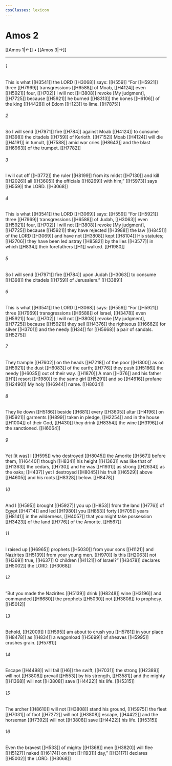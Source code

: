 ```yaml
---
cssClasses: lexicon
---
```


# Amos 2

[[Amos 1|←]] • [[Amos 3|→]]

---

###### 1
This is what [[H3541]] the LORD [[H3068]] says: [[H559]] “For [[H5921]] three [[H7969]] transgressions [[H6588]] of Moab, [[H4124]] even [[H5921]] four, [[H702]] I will not [[H3808]] revoke [My judgment], [[H7725]] because [[H5921]] he burned [[H8313]] the bones [[H6106]] of the king [[H4428]] of Edom [[H123]] to lime. [[H7875]]

###### 2
So I will send [[H7971]] fire [[H784]] against Moab [[H4124]] to consume [[H398]] the citadels [[H759]] of Kerioth. [[H7152]] Moab [[H4124]] will die [[H4191]] in tumult, [[H7588]] amid war cries [[H8643]] and the blast [[H6963]] of the trumpet. [[H7782]]

###### 3
I will cut off [[H3772]] the ruler [[H8199]] from its midst [[H7130]] and kill [[H2026]] all [[H3605]] the officials [[H8269]] with him,” [[H5973]] says [[H559]] the LORD. [[H3068]]

###### 4
This is what [[H3541]] the LORD [[H3069]] says: [[H559]] “For [[H5921]] three [[H7969]] transgressions [[H6588]] of Judah, [[H3063]] even [[H5921]] four, [[H702]] I will not [[H3808]] revoke [My judgment], [[H7725]] because [[H5921]] they have rejected [[H3988]] the law [[H8451]] of the LORD [[H3069]] and have not [[H3808]] kept [[H8104]] His statutes; [[H2706]] they have been led astray [[H8582]] by the lies [[H3577]] in which [[H834]] their forefathers [[H1]] walked. [[H1980]]

###### 5
So I will send [[H7971]] fire [[H784]] upon Judah [[H3063]] to consume [[H398]] the citadels [[H759]] of Jerusalem.” [[H3389]]

###### 6
This is what [[H3541]] the LORD [[H3068]] says: [[H559]] “For [[H5921]] three [[H7969]] transgressions [[H6588]] of Israel, [[H3478]] even [[H5921]] four, [[H702]] I will not [[H3808]] revoke [My judgment], [[H7725]] because [[H5921]] they sell [[H4376]] the righteous [[H6662]] for silver [[H3701]] and the needy [[H34]] for [[H5668]] a pair of sandals. [[H5275]]

###### 7
They trample [[H7602]] on the heads [[H7218]] of the poor [[H1800]] as on [[H5921]] the dust [[H6083]] of the earth; [[H776]] they push [[H5186]] the needy [[H6035]] out of their way. [[H1870]] A man [[H376]] and his father [[H1]] resort [[H1980]] to the same girl [[H5291]] and so [[H4616]] profane [[H2490]] My holy [[H6944]] name. [[H8034]]

###### 8
They lie down [[H5186]] beside [[H681]] every [[H3605]] altar [[H4196]] on [[H5921]] garments [[H899]] taken in pledge, [[H2254]] and in the house [[H1004]] of their God, [[H430]] they drink [[H8354]] the wine [[H3196]] of the sanctioned. [[H6064]]

###### 9
Yet [it was] I [[H595]] who destroyed [[H8045]] the Amorite [[H567]] before them, [[H6440]] though [[H834]] his height [[H1363]] was like that of [[H1363]] the cedars, [[H730]] and he was [[H1931]] as strong [[H2634]] as the oaks; [[H437]] yet I destroyed [[H8045]] his fruit [[H6529]] above [[H4605]] and his roots [[H8328]] below. [[H8478]]

###### 10
And I [[H595]] brought [[H5927]] you up [[H853]] from the land [[H776]] of Egypt [[H4714]] and led [[H1980]] you [[H853]] forty [[H705]] years [[H8141]] in the wilderness, [[H4057]] that you might take possession [[H3423]] of the land [[H776]] of the Amorite. [[H567]]

###### 11
I raised up [[H6965]] prophets [[H5030]] from your sons [[H1121]] and Nazirites [[H5139]] from your young men. [[H970]] Is this [[H2063]] not [[H369]] true, [[H637]] O children [[H1121]] of Israel?” [[H3478]] declares [[H5002]] the LORD. [[H3068]]

###### 12
“But you made the Nazirites [[H5139]] drink [[H8248]] wine [[H3196]] and commanded [[H6680]] the prophets [[H5030]] not [[H3808]] to prophesy. [[H5012]]

###### 13
Behold, [[H2009]] I [[H595]] am about to crush you [[H5781]] in your place [[H8478]] as [[H834]] a wagonload [[H5699]] of  sheaves [[H5995]] crushes grain. [[H5781]]

###### 14
Escape [[H4498]] will fail [[H6]] the swift, [[H7031]] the strong [[H2389]] will not [[H3808]] prevail [[H553]] by his strength, [[H3581]] and the mighty [[H1368]] will not [[H3808]] save [[H4422]] his life. [[H5315]]

###### 15
The archer [[H8610]] will not [[H3808]] stand his ground, [[H5975]] the fleet [[H7031]] of foot [[H7272]] will not [[H3808]] escape, [[H4422]] and the horseman [[H7392]] will not [[H3808]] save [[H4422]] his life. [[H5315]]

###### 16
Even the bravest [[H533]] of mighty [[H1368]] men [[H3820]] will flee [[H5127]] naked [[H6174]] on that [[H1931]] day,” [[H3117]] declares [[H5002]] the LORD. [[H3068]]

